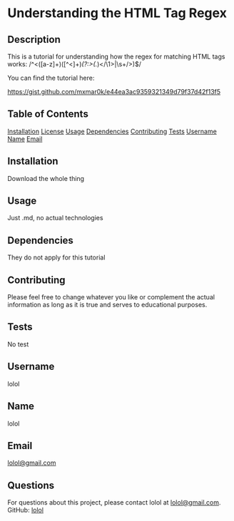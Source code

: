# Understanding the HTML Tag Regex



## Description
This is a tutorial for understanding how the regex for matching HTML tags works: /^<([a-z]+)([^<]+)*(?:>(.*)<\/\1>|\s+\/>)$/

You can find the tutorial here: 

https://gist.github.com/mxmar0k/e44ea3ac9359321349d79f37d42f13f5 

## Table of Contents

[Installation](#installation) [License](#license)
[Usage](#usage)
[Dependencies](#dependencies)
[Contributing](#contributing)
[Tests](#tests)
[Username](#username)
[Name](#name)
[Email](#email)

## Installation
Download the whole thing



## Usage
Just .md, no actual technologies 

## Dependencies
They do not apply for this tutorial

## Contributing
Please feel free to change whatever you like or complement the actual information as long as it is true and serves to educational purposes.

## Tests
No test

## Username
lolol

## Name
lolol

## Email
lolol@gmail.com

## Questions
For questions about this project, please contact lolol at lolol@gmail.com. GitHub: [lolol](https://github.com/lolol)
